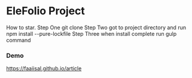 # EleFolio Project 

How to star. 
Step One 
git clone 
Step Two
got to project directory and run npm install --pure-lockfile
Step Three 
when install complete run gulp command 
### Demo
https://faaiisal.github.io/article
